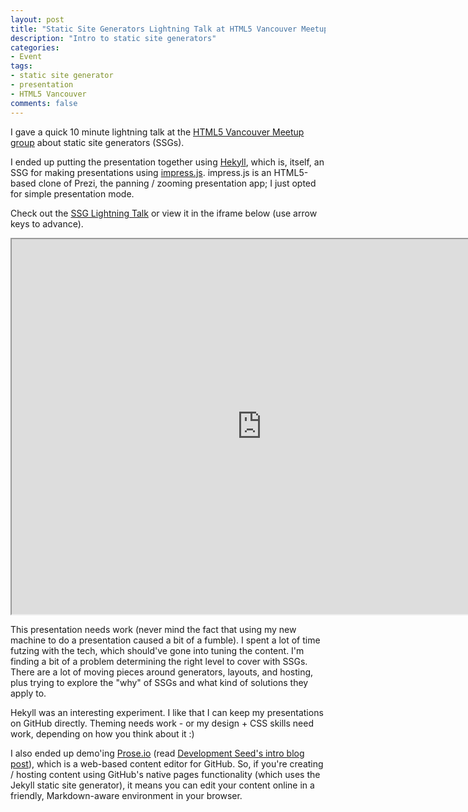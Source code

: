 ```yaml
---
layout: post
title: "Static Site Generators Lightning Talk at HTML5 Vancouver Meetup"
description: "Intro to static site generators"
categories:
- Event
tags:
- static site generator
- presentation
- HTML5 Vancouver
comments: false
---
```

I gave a quick 10 minute lightning talk at the [HTML5 Vancouver Meetup group](http://www.meetup.com/Vancouver-HTML5/events/67866502/) about static site generators (SSGs).

I ended up putting the presentation together using [Hekyll](http://brianmcmurray.com/blog/2012/02/07/hekyll-for-awesome-easy-presentations/), which is, itself, an SSG for making presentations using [impress.js](http://bartaz.github.com/impress.js). impress.js is an HTML5-based clone of Prezi, the panning / zooming presentation app; I just opted for simple presentation mode.

Check out the [SSG Lightning Talk](http://projects.bmannconsulting.com/ssg-lightning-talk) or view it in the iframe below (use arrow keys to advance).
<!--more-->
<iframe src="https://projects.bmannconsulting.com/ssg-lightning-talk/preso.html"
  width="800" height="600"
></iframe>

This presentation needs work (never mind the fact that using my new machine to do a presentation caused a bit of a fumble). I spent a lot of time futzing with the tech, which should've gone into tuning the content. I'm finding a bit of a problem determining the right level to cover with SSGs. There are a lot of moving pieces around generators, layouts, and hosting, plus trying to explore the "why" of SSGs and what kind of solutions they apply to.

Hekyll was an interesting experiment. I like that I can keep my presentations on GitHub directly. Theming needs work - or my design + CSS skills need work, depending on how you think about it :)

I also ended up demo'ing [Prose.io](http://prose.io) (read [Development Seed's intro blog post](http://developmentseed.org/blog/2012/june/25/prose-a-content-editor-for-github/)), which is a web-based content editor for GitHub. So, if you're creating / hosting content using GitHub's native pages functionality (which uses the Jekyll static site generator), it means you can edit your content online in a friendly, Markdown-aware environment in your browser.